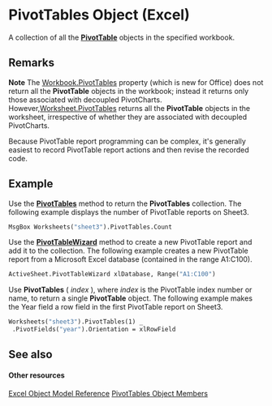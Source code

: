 
# PivotTables Object (Excel)

A collection of all the  **[PivotTable](a9c1d4a0-78a9-f9a6-6daf-91cb63e45842.md)** objects in the specified workbook.


## Remarks


 **Note**  The [Workbook.PivotTables](b11795e0-22c8-f089-c59a-5e3d7a09d5de.md) property (which is new for Office) does not return all the **PivotTable** objects in the workbook; instead it returns only those associated with decoupled PivotCharts. However,[Worksheet.PivotTables](b60944cd-827d-15dc-d49e-c739c237de15.md) returns all the **PivotTable** objects in the worksheet, irrespective of whether they are associated with decoupled PivotCharts.

Because PivotTable report programming can be complex, it's generally easiest to record PivotTable report actions and then revise the recorded code.


## Example

Use the  **[PivotTables](b60944cd-827d-15dc-d49e-c739c237de15.md)** method to return the **PivotTables** collection. The following example displays the number of PivotTable reports on Sheet3.


```vb
MsgBox Worksheets("sheet3").PivotTables.Count
```

Use the  **[PivotTableWizard](ce37080b-f96f-a706-7b15-7366c268b5cf.md)** method to create a new PivotTable report and add it to the collection. The following example creates a new PivotTable report from a Microsoft Excel database (contained in the range A1:C100).




```vb
ActiveSheet.PivotTableWizard xlDatabase, Range("A1:C100")
```

Use  **PivotTables** ( _index_ ), where _index_ is the PivotTable index number or name, to return a single **PivotTable** object. The following example makes the Year field a row field in the first PivotTable report on Sheet3.




```vb
Worksheets("sheet3").PivotTables(1) _ 
 .PivotFields("year").Orientation = xlRowField
```


## See also


#### Other resources


[Excel Object Model Reference](http://msdn.microsoft.com/library/11ea8598-8a20-92d5-f98b-0da04263bf2c%28Office.15%29.aspx)
[PivotTables Object Members](c5b75c05-61a6-d791-790d-ec2a4e5047ae.md)
